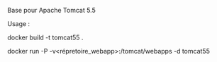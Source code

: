 Base pour Apache Tomcat 5.5


Usage :

docker build -t tomcat55 .

docker run -P -v<répretoire_webapp>:/tomcat/webapps -d tomcat55
